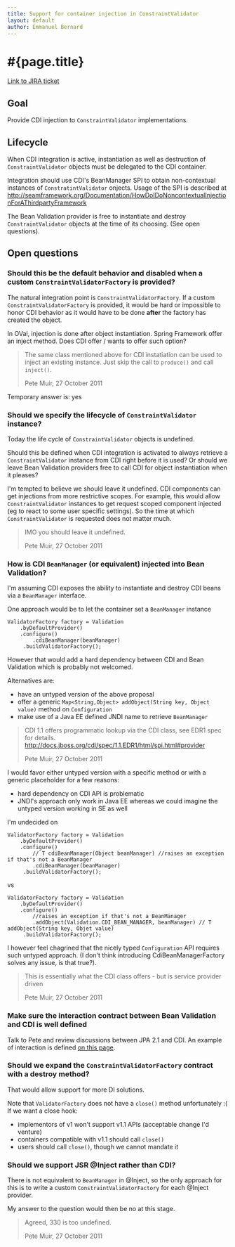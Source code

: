```yaml
---
title: Support for container injection in ConstraintValidator
layout: default
author: Emmanuel Bernard
---
```


# #{page.title}

[Link to JIRA ticket](https://hibernate.onjira.com/browse/BVAL-238)

## Goal

Provide CDI injection to `ConstraintValidator` implementations.


## Lifecycle

When CDI integration is active, instantiation as well as destruction of `ConstraintValidator` objects 
must be delegated to the CDI container.

Integration should use CDI's BeanManager SPI to obtain non-contextual instances of `ConstratintValidator` onjects.
Usage of the SPI is described at <http://seamframework.org/Documentation/HowDoIDoNoncontextualInjectionForAThirdpartyFramework>

The Bean Validation provider is free to instantiate and destroy `ConstraintValidator` objects at the time of its choosing.
(See open questions).

## Open questions

### Should this be the default behavior and disabled when a custom `ConstraintValidatorFactory` is provided?

The natural integration point is `ConstraintValidatorFactory`. If a custom `ConstraintValidatorFactory`
is provided, it would be hard or impossible to honor CDI behavior as it would have to be done
**after** the factory has created the object.

In OVal, injection is done after object instantiation. Spring Framework offer an inject method. 
Does CDI offer / wants to offer such option?

> The same class mentioned above for CDI instatiation can be used to inject an existing instance. Just skip the call to
> `produce()` and call `inject()`.
>
> Pete Muir, 27 October 2011

Temporary answer is: yes

### Should we specify the lifecycle of `ConstraintValidator` instance?

Today the life cycle of `ConstraintValidator` objects is undefined. 

Should this be defined when CDI integration is activated to always retrieve a 
`ConstraintValidator` instance from CDI right before it is used?
Or should we leave Bean Validation providers free to call CDI for
object instantiation when it pleases?

I'm tempted to believe we should leave it undefined. CDI components
can get injections from more restrictive scopes. For example, this would allow
`ConstraintValidator` instances to get request scoped component injected (eg
to react to some user specific settings). So the time at which `ConstraintValidator`
is requested does not matter much. 


> IMO you should leave it undefined.
>
> Pete Muir, 27 October 2011


### How is CDI `BeanManager` (or equivalent) injected into Bean Validation?

I'm assuming CDI exposes the ability to instantiate and destroy CDI beans via a `BeanManager` interface.

One approach would be to let the container set a `BeanManager` instance

    ValidatorFactory factory = Validation
        .byDefaultProvider()
        .configure()
            .cdiBeanManager(beanManager)
         .buildValidatorFactory();

However that would add a hard dependency between CDI and Bean Validation which is probably not welcomed.

Alternatives are:

- have an untyped version of the above proposal
- offer a generic `Map<String,Object> addObject(String key, Object value)` method on `Configuration`
- make use of a Java EE defined JNDI name to retrieve `BeanManager`


> CDI 1.1 offers programmatic lookup via the CDI class, see EDR1 spec for details. 
<http://docs.jboss.org/cdi/spec/1.1.EDR1/html/spi.html#provider>
>
> Pete Muir, 27 October 2011


I would favor either untyped version with a specific method or with a generic placeholder for a few reasons:

- hard dependency on CDI API is problematic
- JNDI's approach only work in Java EE whereas we could imagine the untyped 
  version working in SE as well

I'm undecided on

    ValidatorFactory factory = Validation
        .byDefaultProvider()
        .configure()
            // T cdiBeanManager(Object beanManager) //raises an exception if that's not a BeanManager
            .cdiBeanManager(beanManager) 
         .buildValidatorFactory();


vs

    ValidatorFactory factory = Validation
        .byDefaultProvider()
        .configure()
            //raises an exception if that's not a BeanManager
            .addObject(Validation.CDI_BEAN_MANAGER, beanManager) // T addObject(String key, Objet value) 
         .buildValidatorFactory();

I however feel chagrined that the nicely typed `Configuration` API requires such untyped approach.
(I don't think introducing CdiBeanManagerFactory solves any issue, is that true?).

> This is essentially what the CDI class offers - but is service provider driven
>
> Pete Muir, 27 October 2011

### Make sure the interaction contract between Bean Validation and CDI is well defined

Talk to Pete and review discussions between JPA 2.1 and CDI. An example of interaction is defined 
[on this page](http://seamframework.org/Documentation/HowDoIDoNoncontextualInjectionForAThirdpartyFramework).

### Should we expand the `ConstraintValidatorFactory` contract with a destroy method?

That would allow support for more DI solutions.

Note that `ValidatorFactory` does not have a `close()` method unfortunately :( If we want a close hook:

- implementors of v1 won't support v1.1 APIs (acceptable change I'd venture)
- containers compatible with v1.1 should call `close()`
- users should call `close()`, though we cannot mandate it

### Should we support JSR @Inject rather than CDI?

There is not equivalent to `BeanManager` in @Inject, so the only approach for this is to write a custom 
`ConstraintValidatorFactory` for each @Inject provider.

My answer to the question would then be no at this stage.

> Agreed, 330 is too undefined.
>
> Pete Muir, 27 October 2011   
